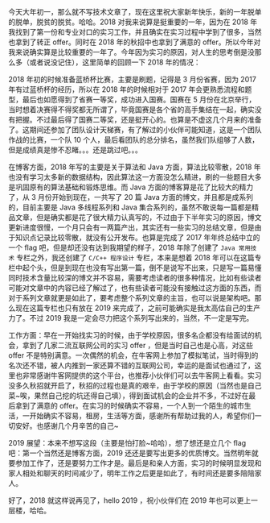 今天大年初一，那么就不写技术文章了，现在这里祝大家新年快乐，新的一年脱单的脱单，脱贫的脱贫。哈哈。2018 对我来说算是挺重要的一年，因为在 2018 年我找到了第一份和专业对口的实习工作，并且确实在实习过程中学到了很多，当然也拿到了转正 offer。同时在 2018 年的秋招中也拿到了满意的 offer。所以今年对我来说确实算是比较重要的一年了。今年因为实习的原因，对人生的思考倒是没那么多（或者说没记住），这里简单的回顾一下 2018 年的情况：

2018 年初的时候准备蓝桥杯比赛，主要是刷题，记得是 3 月份省赛，因为 2017 年有过蓝桥杯的经历，所以在 2018 年的时候相对于 2017 年会更熟悉流程和题型，最后也如愿得到了省赛一等奖，成功进入国赛。国赛在 5 月份在北京举行，当时想着决赛得不得奖都无所谓了，毕竟国赛是各个省的高手集结在一起，确实没有把握。不过最后得了国赛二等奖，还是挺开心的。也算是不虚这几个月来的准备了。这期间还参加了团队设计天梯赛，有了解过的小伙伴可能知道，这是一个团队作战的比赛，一个队 10 个人，最后看团队的总分排名，虽然我们队组够了人数，但是成绩真是惨不忍睹。。。还是跳过吧。。。

在博客方面，2018 年写的主要是关于算法和 Java 方面，算法比较零散，2018 年也没有学习太多新的数据结构，因此算法这一方面没怎么精进，刷的一些题目大多是巩固原有的算法基础和锻炼思维。而 Java 方面的博客算是花了比较大的精力了，从 3 月份开始到现在，一共写了 20 篇 Java 方面的博文，并且都是成系列的，目前主要是 Java 多线程系列和 Java 集合系列的，虽然不敢说每一篇都是精品文章，但是确实都是花了很大精力认真写的，不过由于下半年实习的原因，博文更新进度很慢，一个月只会有一两篇产出，其实还有一些实习的总结文章，但是由于知识点记录比较零散，就没有公开发布。也算是完成了 2017 年年终总结中立的一个 flag 吧，但是却还没有达到我期望的样子，2018 年除了创建了 `Java 常用技术` 专栏之外，我还创建了 `C/C++ 程序设计` 专栏，本来是想着 2018 年可以在这篇专栏中起个头，但是到现在也没有写出第一篇，倒不是说写不出来，只是写一篇易懂同时技术含量比较深的博文并不容易，需要考虑读者的很多种情况，比如有些读者可能对文章中的内容已经了解过了，也有些读者可能没有接触过这方面的东西，而对于系列文章就更是如此了，要考虑整个系列文章的主旨，也可以说是架构吧。那么现在这篇专栏也只有放在 2019 来完成了，之前可能确实是我太高估自己的生产力了。不过 2019 我是一定会尽力把这个系列写出来的，当然，不一定是写完。

工作方面：早在一开始找实习的时候，由于学校原因，很多名企都没有给面试的机会，拿到了几家二流互联网公司的实习 offer ，但是当时自己也是心高，对这些 offer 不是特别满意。一次偶然的机会，在牛客网上参加了模拟笔试，当时得到的名次还不错，被人内推到一家还算不错的互联网公司，幸运的是面试也通过了，这里也非常感谢牛客网提供的这个平台，也推荐小伙伴们可以去牛客网上看看。实习没多久秋招就开启了，秋招的过程也是真的艰辛，由于学校的原因（当然也是自己菜~唉，果然自己挖的坑还得自己填），得到面试机会的企业并不多，不过好在最后拿到了满意的 offer。在实习的时候确实不容易，一个人到一个陌生的城市生活，一开始确实不容易，租房，生活等方面，感谢所有帮助过我的人，希望你们一切安好。也感谢几个月辛苦的自己~

2019 展望：本来不想写这段（主要是怕打脸~哈哈），想了想还是立几个 flag 吧：第一个当然还是博客方面，2019 还还是要写出更多的优质博文。当然明年就要参加工作了，还是要努力工作才是。最后是和亲人方面，实习的时候明显发现和家人相处和聊天的时间减少了，明年工作之后更是如此了，有时间还是要多陪陪家人。

好了，2018 就这样说再见了，hello 2019 ，祝小伙伴们在 2019 年也可以更上一层楼，哈哈。

